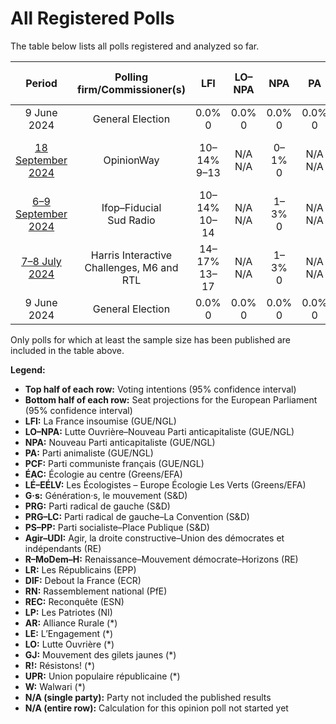 # All Registered Polls

The table below lists all polls registered and analyzed so far.

| Period     | Polling firm/Commissioner(s) | LFI | LO–NPA | NPA | PA | PCF | ÉAC | LÉ–EÉLV | G·s | PRG | PRG–LC | PS–PP | Agir–UDI | R–MoDem–H | LR | DlF | RN | REC | LP | AR | LE | LO | GJ | R! | UPR | W |
|:----------:|:----------------------------:|:--:|:--:|:--:|:--:|:--:|:--:|:--:|:--:|:--:|:--:|:--:|:--:|:--:|:--:|:--:|:--:|:--:|:--:|:--:|:--:|:--:|:--:|:--:|:--:|:--:|
| 9 June 2024 | General Election | 0.0% <br> 0 | 0.0% <br> 0 | 0.0% <br> 0 | 0.0% <br> 0 | 0.0% <br> 0 | 0.0% <br> 0 | 0.0% <br> 0 | 0.0% <br> 0 | 0.0% <br> 0 | 0.0% <br> 0 | 0.0% <br> 0 | 0.0% <br> 0 | 0.0% <br> 0 | 0.0% <br> 0 | 0.0% <br> 0 | 0.0% <br> 0 | 0.0% <br> 0 | 0.0% <br> 0 | 0.0% <br> 0 | 0.0% <br> 0 | 0.0% <br> 0 | 0.0% <br> 0 | 0.0% <br> 0 | 0.0% <br> 0 | 0.0% <br> 0 |
| [18 September 2024](2024-09-18-OpinionWay.html) | OpinionWay | 10–14% <br> 9–13 | N/A <br> N/A | 0–1% <br> 0 | N/A <br> N/A | 1–3% <br> 0 | N/A <br> N/A | 0–1% <br> 0 | N/A <br> N/A | N/A <br> N/A | N/A <br> N/A | 7–11% <br> 6–10 | N/A <br> N/A | 27–32% <br> 24–29 | 4–7% <br> 0–6 | N/A <br> N/A | 33–39% <br> 30–35 | 3–6% <br> 0–4 | N/A <br> N/A | N/A <br> N/A | N/A <br> N/A | 0–1% <br> 0 | N/A <br> N/A | N/A <br> N/A | N/A <br> N/A | N/A <br> N/A |
| [6–9 September 2024](2024-09-09-Ifop–Fiducial.html) | Ifop–Fiducial <br> Sud Radio | 10–14% <br> 10–14 | N/A <br> N/A | 1–3% <br> 0 | N/A <br> N/A | 4–6% <br> 0–6 | N/A <br> N/A | 2–4% <br> 0 | N/A <br> N/A | N/A <br> N/A | N/A <br> N/A | 4–6% <br> 0–5 | N/A <br> N/A | 19–24% <br> 18–23 | 5–8% <br> 5–8 | 2–3% <br> 0 | 32–37% <br> 29–40 | 4–7% <br> 0–6 | N/A <br> N/A | N/A <br> N/A | N/A <br> N/A | 1–2% <br> 0 | N/A <br> N/A | 1–3% <br> 0 | N/A <br> N/A | N/A <br> N/A |
| [7–8 July 2024](2024-07-08-HarrisInteractive.html) | Harris Interactive <br> Challenges, M6 and RTL | 14–17% <br> 13–17 | N/A <br> N/A | 1–3% <br> 0 | N/A <br> N/A | 3–5% <br> 0 | N/A <br> N/A | 3–4% <br> 0 | N/A <br> N/A | N/A <br> N/A | N/A <br> N/A | 9–12% <br> 8–12 | N/A <br> N/A | 20–24% <br> 20–24 | 4–6% <br> 0–5 | 1–3% <br> 0 | 29–34% <br> 29–34 | 3–5% <br> 0 | N/A <br> N/A | N/A <br> N/A | N/A <br> N/A | 1–2% <br> 0 | N/A <br> N/A | N/A <br> N/A | N/A <br> N/A | N/A <br> N/A |
| 9 June 2024 | General Election | 0.0% <br> 0 | 0.0% <br> 0 | 0.0% <br> 0 | 0.0% <br> 0 | 0.0% <br> 0 | 0.0% <br> 0 | 0.0% <br> 0 | 0.0% <br> 0 | 0.0% <br> 0 | 0.0% <br> 0 | 0.0% <br> 0 | 0.0% <br> 0 | 0.0% <br> 0 | 0.0% <br> 0 | 0.0% <br> 0 | 0.0% <br> 0 | 0.0% <br> 0 | 0.0% <br> 0 | 0.0% <br> 0 | 0.0% <br> 0 | 0.0% <br> 0 | 0.0% <br> 0 | 0.0% <br> 0 | 0.0% <br> 0 | 0.0% <br> 0 |

Only polls for which at least the sample size has been published are included in the table above.

**Legend:**
+ **Top half of each row:** Voting intentions (95% confidence interval)
+ **Bottom half of each row:** Seat projections for the European Parliament (95% confidence interval)
+ **LFI:** La France insoumise (GUE/NGL)
+ **LO–NPA:** Lutte Ouvrière–Nouveau Parti anticapitaliste (GUE/NGL)
+ **NPA:** Nouveau Parti anticapitaliste (GUE/NGL)
+ **PA:** Parti animaliste (GUE/NGL)
+ **PCF:** Parti communiste français (GUE/NGL)
+ **ÉAC:** Écologie au centre (Greens/EFA)
+ **LÉ–EÉLV:** Les Écologistes – Europe Écologie Les Verts (Greens/EFA)
+ **G·s:** Génération·s, le mouvement (S&D)
+ **PRG:** Parti radical de gauche (S&D)
+ **PRG–LC:** Parti radical de gauche–La Convention (S&D)
+ **PS–PP:** Parti socialiste–Place Publique (S&D)
+ **Agir–UDI:** Agir, la droite constructive–Union des démocrates et indépendants (RE)
+ **R–MoDem–H:** Renaissance–Mouvement démocrate–Horizons (RE)
+ **LR:** Les Républicains (EPP)
+ **DlF:** Debout la France (ECR)
+ **RN:** Rassemblement national (PfE)
+ **REC:** Reconquête (ESN)
+ **LP:** Les Patriotes (NI)
+ **AR:** Alliance Rurale (*)
+ **LE:** L’Engagement (*)
+ **LO:** Lutte Ouvrière (*)
+ **GJ:** Mouvement des gilets jaunes (*)
+ **R!:** Résistons! (*)
+ **UPR:** Union populaire républicaine (*)
+ **W:** Walwari (*)
+ **N/A (single party):** Party not included the published results
+ **N/A (entire row):** Calculation for this opinion poll not started yet

